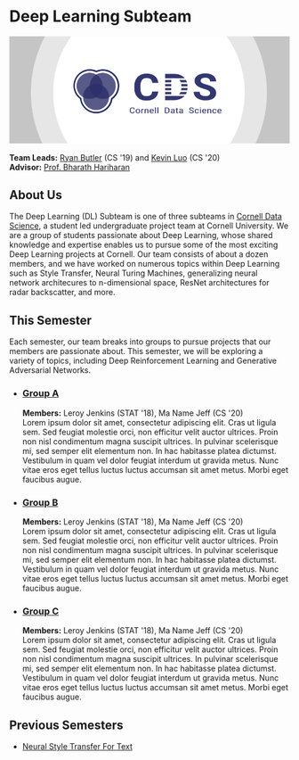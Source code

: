 # Deep Learning Subteam

[![Cornell Data Science Logo](images/CDS-banner.png)](cornelldata.science)


**Team Leads:** [Ryan Butler](https://github.com/TheButlah) (CS '19) and [Kevin Luo](https://github.com/KevLuo) (CS '20)  
**Advisor:** [Prof. Bharath Hariharan](http://home.bharathh.info)

## About Us
The Deep Learning (DL) Subteam is one of three subteams in [Cornell Data Science](cornelldata.science), a student led undergraduate project team at Cornell University. We are a group of students passionate about Deep Learning, whose shared knowledge and expertise enables us to pursue some of the most exciting Deep Learning projects at Cornell. Our team consists of about a dozen members, and we have worked on numerous topics within Deep Learning such as Style Transfer, Neural Turing Machines, generalizing neural network architecures to n-dimensional space, ResNet architectures for radar backscatter, and more.

## This Semester
Each semester, our team breaks into groups to pursue projects that our members are passionate about. This semester, we will be exploring a variety of topics, including Deep Reinforcement Learning and Generative Adversarial Networks.

* ### [**Group A**](https://github.com/CornellDataScience/GroupA)

  **Members:** Leroy Jenkins (STAT '18), Ma Name Jeff (CS '20)   
  Lorem ipsum dolor sit amet, consectetur adipiscing elit. Cras ut ligula sem. Sed feugiat molestie orci, non efficitur velit auctor ultrices. Proin non nisl condimentum magna suscipit ultrices. In pulvinar scelerisque mi, sed semper elit elementum non. In hac habitasse platea dictumst. Vestibulum in quam vel dolor feugiat interdum ut gravida metus. Nunc vitae eros eget tellus luctus luctus accumsan sit amet metus. Morbi eget faucibus augue.
  
* ### [**Group B**](https://github.com/CornellDataScience/GroupB)

  **Members:** Leroy Jenkins (STAT '18), Ma Name Jeff (CS '20)   
  Lorem ipsum dolor sit amet, consectetur adipiscing elit. Cras ut ligula sem. Sed feugiat molestie orci, non efficitur velit auctor ultrices. Proin non nisl condimentum magna suscipit ultrices. In pulvinar scelerisque mi, sed semper elit elementum non. In hac habitasse platea dictumst. Vestibulum in quam vel dolor feugiat interdum ut gravida metus. Nunc vitae eros eget tellus luctus luctus accumsan sit amet metus. Morbi eget faucibus augue.
  
* ### [**Group C**](https://github.com/CornellDataScience/GroupC)

  **Members:** Leroy Jenkins (STAT '18), Ma Name Jeff (CS '20)   
  Lorem ipsum dolor sit amet, consectetur adipiscing elit. Cras ut ligula sem. Sed feugiat molestie orci, non efficitur velit auctor ultrices. Proin non nisl condimentum magna suscipit ultrices. In pulvinar scelerisque mi, sed semper elit elementum non. In hac habitasse platea dictumst. Vestibulum in quam vel dolor feugiat interdum ut gravida metus. Nunc vitae eros eget tellus luctus luctus accumsan sit amet metus. Morbi eget faucibus augue.

## Previous Semesters
* [Neural Style Transfer For Text](https://github.com/CornellDataScience/NLP_Research-FA17/tree/master/dl_style_transfer)
